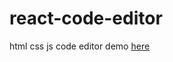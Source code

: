 # react-code-editor
html css js code editor
demo
[here](https://react-code-editor-app.netlify.app/)
